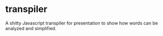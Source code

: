 # transpiler
A shitty Javascript transpiler for presentation to show how words can be analyzed and simplified.

